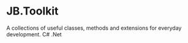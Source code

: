 # JB.Toolkit
A collections of useful classes, methods and extensions for everyday development. C# .Net
